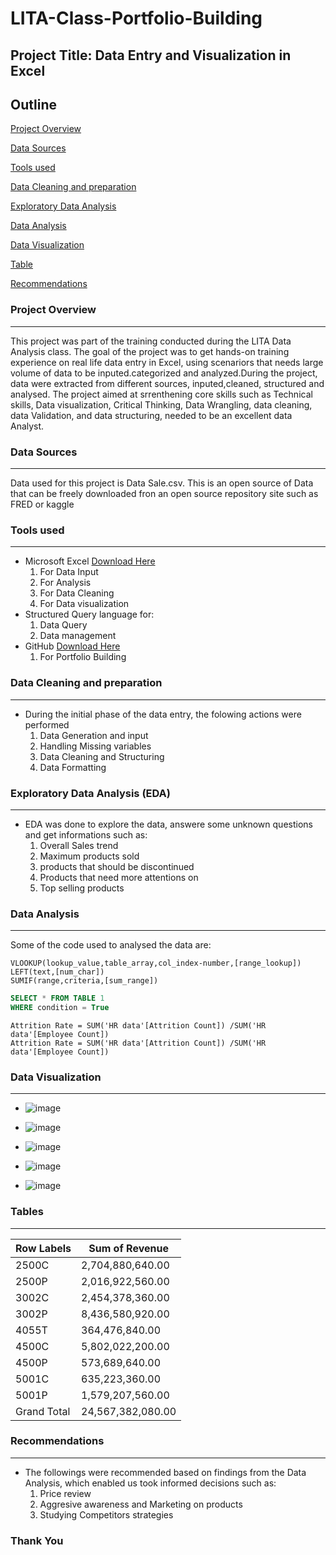 # LITA-Class-Portfolio-Building

## Project Title: Data Entry and Visualization in Excel

## Outline
[Project Overview](#project-overview)

[Data Sources](#Data-sources)

[Tools used](#tools-used)

[Data Cleaning and preparation](#data-cleaning-and-preparation) 

[Exploratory Data Analysis](#exploratory-data-analysis)

[Data Analysis](#data-analysis)

[Data Visualization](#data-visualization)

[Table](#table)

[Recommendations](#recommendations)

### Project Overview
---
This project was part of the training conducted during the LITA Data Analysis class. The goal of the project was to get hands-on training experience on real life data entry in Excel, using scenariors that needs large volume of data to be inputed.categorized and analyzed.During the project, data were extracted from different sources, inputed,cleaned, structured and analysed. The project aimed at srrenthening core skills such as Technical skills, Data visualization, Critical Thinking, Data Wrangling, data cleaning, data Validation, and data structuring, needed to be an excellent data Analyst.

### Data Sources
---
Data used for this project is Data Sale.csv. This is an open source of Data that can be freely downloaded fron an open source repository site such as FRED or kaggle 

### Tools used
---
-  Microsoft Excel [Download Here](https://www.microsoftexcel.com)
     1. For Data Input
     2. For Analysis
     3. For Data Cleaning
     4. For Data visualization
-  Structured Query language for:
     1. Data Query
     2. Data management
-  GitHub [Download Here](https://www.github.com)
     1. For Portfolio Building 
    
### Data Cleaning and preparation
---
- During the initial phase of the data entry, the folowing actions were performed
     1. Data Generation and input
     2. Handling Missing variables
     3. Data Cleaning and Structuring
     4. Data Formatting

### Exploratory Data Analysis (EDA)
---
- EDA was done to explore the data, answere some unknown questions and get informations such as: 
    1. Overall Sales trend
    2. Maximum products sold
    3. products that should be discontinued
    4. Products that need more attentions on
    5. Top selling products

### Data Analysis
---
Some of the code used to analysed the data are:
```Excel
VLOOKUP(lookup_value,table_array,col_index-number,[range_lookup])
LEFT(text,[num_char])
SUMIF(range,criteria,[sum_range])
```
```SQL
SELECT * FROM TABLE 1
WHERE condition = True
```
```Power Bi
Attrition Rate = SUM('HR data'[Attrition Count]) /SUM('HR data'[Employee Count])
Attrition Rate = SUM('HR data'[Attrition Count]) /SUM('HR data'[Employee Count])
```

### Data Visualization
---
- ![image](https://github.com/user-attachments/assets/f8b7aca8-1e90-49ad-8b0f-f7a91402dda7)

- ![image](https://github.com/user-attachments/assets/4b78e264-86cb-4f88-9ffe-6407b90b1963)


- ![image](https://github.com/user-attachments/assets/142739a6-755f-4418-8abd-f33e988a67c9)

- ![image](https://github.com/user-attachments/assets/9ec9bf57-87df-4899-bf79-2c72c3a69288)

- ![image](https://github.com/user-attachments/assets/3a7a1cf2-0142-4aa9-9e90-1c03bd0dc8c7)


### Tables
---
|Row Labels|Sum of Revenue|
|---------|---------|
|2500C|2,704,880,640.00|
|2500P|2,016,922,560.00|
|3002C|2,454,378,360.00|
|3002P|8,436,580,920.00|
|4055T|364,476,840.00|
|4500C|5,802,022,200.00|
|4500P|573,689,640.00|
|5001C|635,223,360.00|
|5001P|1,579,207,560.00|
|Grand Total|24,567,382,080.00|

### Recommendations
---
- The followings were recommended based on findings from the Data Analysis, which enabled us took informed decisions such as:
   1. Price review
   2. Aggresive awareness and Marketing  on products
   3. Studying Competitors strategies 
 
 ### Thank You
 
 
